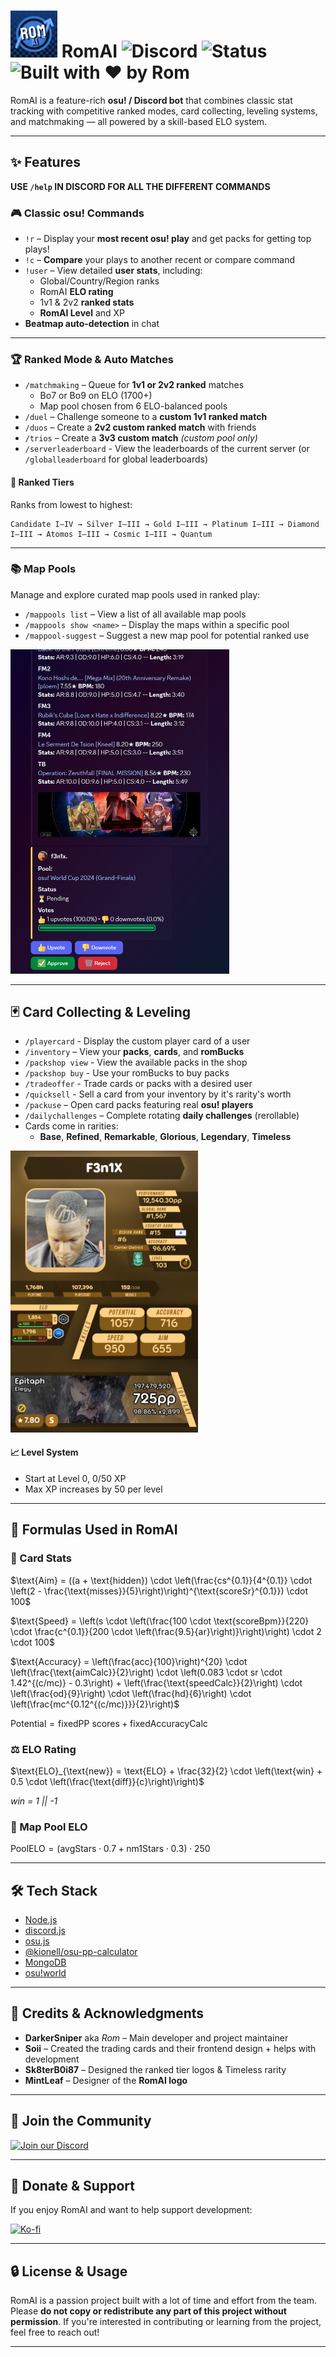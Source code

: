 # <img src="src/utils/images/example/RomAI Logo.png" width="75"> RomAI ![Discord](https://img.shields.io/discord/1245368064992870471?label=Support%20Server&logo=discord&style=for-the-badge) ![Status](https://img.shields.io/badge/Project-Active-brightgreen?style=for-the-badge) ![Built with ❤️ by Rom](https://img.shields.io/badge/Built%20with-%E2%9D%A4%EF%B8%8F%20by%20Rom-blueviolet?style=for-the-badge)

RomAI is a feature-rich **osu! / Discord bot** that combines classic stat tracking with competitive ranked modes, card collecting, leveling systems, and matchmaking — all powered by a skill-based ELO system.

---

## ✨ Features

**USE `/help` IN DISCORD FOR ALL THE DIFFERENT COMMANDS**

### 🎮 Classic osu! Commands
- `!r` – Display your **most recent osu! play** and get packs for getting top plays!
- `!c` – **Compare** your plays to another recent or compare command
- `!user` – View detailed **user stats**, including:
  - Global/Country/Region ranks
  - RomAI **ELO rating**
  - 1v1 & 2v2 **ranked stats**
  - **RomAI Level** and XP
- **Beatmap auto-detection** in chat

---

### 🏆 Ranked Mode & Auto Matches
- `/matchmaking` – Queue for **1v1 or 2v2 ranked** matches
  - Bo7 or Bo9 on ELO (1700+)
  - Map pool chosen from 6 ELO-balanced pools
- `/duel` – Challenge someone to a **custom 1v1 ranked match**
- `/duos` – Create a **2v2 custom ranked match** with friends
- `/trios` – Create a **3v3 custom match** *(custom pool only)*
- `/serverleaderboard` - View the leaderboards of the current server (or `/globalleaderboard` for global leaderboards)

#### 🥇 Ranked Tiers
Ranks from lowest to highest:
```
Candidate I–IV → Silver I–III → Gold I–III → Platinum I–III → Diamond I–III → Atomos I–III → Cosmic I–III → Quantum
```

<!-- Image here: Ranked Tier Icons -->

---

### 📚 Map Pools

Manage and explore curated map pools used in ranked play:

- `/mappools list` – View a list of all available map pools
- `/mappools show <name>` – Display the maps within a specific pool
- `/mappool-suggest` – Suggest a new map pool for potential ranked use

<img src="src/utils/images/example/mappool-suggestion.png" width="350">

---

## 🃏 Card Collecting & Leveling
- `/playercard` - Display the custom player card of a user
- `/inventory` – View your **packs**, **cards**, and **romBucks**
- `/packshop view` - View the available packs in the shop
- `/packshop buy` - Use your romBucks to buy packs
- `/tradeoffer` - Trade cards or packs with a desired user
- `/quicksell` - Sell a card from your inventory by it's rarity's worth
- `/packuse` – Open card packs featuring real **osu! players**
- `/dailychallenges` – Complete rotating **daily challenges** (rerollable)
- Cards come in rarities:
  - **Base**, **Refined**, **Remarkable**, **Glorious**, **Legendary**, **Timeless**

<img src="src/utils/images/example/F3n1X-RomAI-PlayerCard.png" width="300">

#### 📈 Level System
- Start at Level 0, 0/50 XP
- Max XP increases by 50 per level

---

## 🧠 Formulas Used in RomAI

### 🧮 Card Stats

$\text{Aim} = ((a + \text{hidden}) \cdot \left(\frac{cs^{0.1}}{4^{0.1}} \cdot \left(2 - \frac{\text{misses}}{5}\right)\right)^{\text{scoreSr}^{0.1}}) \cdot 100$

$\text{Speed} = \left(s \cdot \left(\frac{100 \cdot \text{scoreBpm}}{220} \cdot \frac{c^{0.1}}{200 \cdot \left(\frac{9.5}{ar}\right)}\right)\right) \cdot 2 \cdot 100$

$\text{Accuracy} = \left(\frac{acc}{100}\right)^{20} \cdot \left(\frac{\text{aimCalc}}{2}\right) \cdot \left(0.083 \cdot sr \cdot 1.42^{(c/mc)} - 0.3\right) + \left(\frac{\text{speedCalc}}{2}\right) \cdot \left(\frac{od}{9}\right) \cdot \left(\frac{hd}{6}\right) \cdot \left(\frac{mc^{0.12^{(c/mc)}}}{2}\right)$

$\text{Potential} = \text{fixedPP scores} + \text{fixedAccuracyCalc}$

### ⚖️ ELO Rating

$\text{ELO}_{\text{new}} = \text{ELO} + \frac{32}{2} \cdot \left(\text{win} + 0.5 \cdot \left(\frac{\text{diff}}{c}\right)\right)$

*win = 1 || -1*

### 🎯 Map Pool ELO

$\text{PoolELO} = \left(\text{avgStars} \cdot 0.7 + \text{nm1Stars} \cdot 0.3\right) \cdot 250$

---

## 🛠️ Tech Stack

- [Node.js](https://nodejs.org/)
- [discord.js](https://discord.js.org/)
- [osu.js](https://github.com/L-Mario564/osu.js)
- [@kionell/osu-pp-calculator](https://www.npmjs.com/package/@kionell/osu-pp-calculator)
- [MongoDB](https://www.mongodb.com/)
- [osu!world](https://osuworld.octo.moe/)

---

## 👥 Credits & Acknowledgments

- **DarkerSniper** aka *Rom* – Main developer and project maintainer
- **Soii** – Created the trading cards and their frontend design + helps with development
- **Sk8terB0i87** – Designed the ranked tier logos & Timeless rarity
- **MintLeaf** – Designer of the **RomAI logo**

---

## 💬 Join the Community

[![Join our Discord](https://img.shields.io/discord/1245368064992870471?label=Join%20RomAI%20on%20Discord&logo=discord&style=flat-square)](https://discord.gg/QgdqscCsJk)

---

## 💖 Donate & Support

If you enjoy RomAI and want to help support development:

[![Ko-fi](https://img.shields.io/badge/Donate-Ko--fi-F16061?style=flat-square&logo=ko-fi)](https://ko-fi.com/romdarker)

---

## 🔒 License & Usage

RomAI is a passion project built with a lot of time and effort from the team.
Please **do not copy or redistribute any part of this project without permission**.
If you're interested in contributing or learning from the project, feel free to reach out!

---
